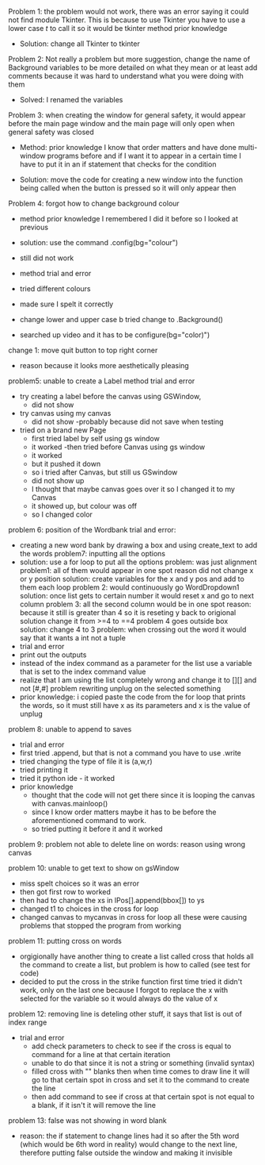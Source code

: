 Problem 1: the problem would not work, there was an error saying it could not find module Tkinter. This is because to use Tkinter you have to use a lower case _t_ to call it so it would be tkinter
method prior knowledge

- Solution: change all Tkinter to tkinter

Problem 2: Not really a problem but more suggestion, change the name of Background variables to be more detailed on what they mean or at least add comments because it was hard to understand what you were doing with them

- Solved: I renamed the variables

Problem 3: when creating the window for general safety, it would appear before the main page window and the main page will only open when general safety was closed

- Method: prior knowledge I know that order matters and have done multi-window programs before and if I want it to appear in a certain time I have to put it in an if statement that checks for the condition

 - Solution: move the code for creating a new window into the function being called when the button is pressed so it will only appear then


 Problem 4: forgot how to change background colour
 - method prior knowledge I remembered I did it before so I looked at previous

 - solution: use the command .config(bg="colour")
 - still did not work
 - method trial and error
  - tried different colours
  - made sure I spelt it correctly
  - change lower and upper case b
  tried change to .Background()
  - searched up video and it has to be configure(bg="color)")

change 1: move quit button to top right corner
  - reason because it looks more aesthetically pleasing

problem5: unable to create a Label
method trial and error
- try creating a label before the canvas using GSWindow,
  - did not show
- try canvas using my canvas
  - did not show
-probably because did not save when testing
- tried on a brand new Page
  - first tried label by self using gs window
  - it worked
  -then tried before Canvas using gs window
  - it worked
  - but it pushed it down
  - so i tried after Canvas, but still us GSwindow
  - did not show up
  - I thought that maybe canvas goes over it so I changed it to my Canvas
  - it showed up, but colour was off
  - so I changed color

problem 6: position of the Wordbank
trial and error:
- creating a new word bank by drawing a box and using create_text to add the words
problem7: inputting all the options
- solution: use a for loop to put all the options
problem: was just alignment
problem1: all of them would appear in one spot
reason did not change x or y position
solution: create variables for the x and y pos and add to them each loop
problem 2: would continuously go WordDropdown1
solution: once list gets to certain number it would reset x and go to next column
problem 3: all the second column would be in one spot
reason: because it still is greater than 4 so it is reseting y back to origional
solution change it from >=4 to ==4
problem 4 goes outside box
solution: change 4 to 3
problem: when crossing out the word it would say that it wants a int not a tuple
- trial and error
- print out the outputs
- instead of the index command as a parameter for the list use a variable that is set to the index command value
- realize that I am using the list completely wrong and change it to [][] and not [#,#]
problem rewriting unplug on the selected something
- prior knowledge:
 i copied paste the code from the for loop that prints the words, so it must still have x as its parameters and x is the value of unplug



problem 8: unable to append to saves
- trial and error
- first tried .append, but that is not a command you have to use .write
- tried changing the type of file it is (a,w,r)
- tried printing it
- tried it python ide - it worked
- prior knowledge
  - thought that the code will not get there since it is looping the canvas with canvas.mainloop()
  - since I know order matters maybe it has to be before the aforementioned command to work.
  - so tried putting it before it and it worked

problem 9:
problem not able to delete line on words: reason using wrong canvas


problem 10: unable to get text to show on gsWindow
- miss spelt choices so it was an error
- then got first row to worked
- then had to change the xs in lPos[].append(bbox[]) to ys
- changed t1 to choices in the cross for loop
- changed canvas to mycanvas in cross for loop
all these were causing problems that stopped the program from working

problem 11: putting cross on words
- orgigionally have another thing to create a list called cross that holds all the command to create a list, but problem is how to called (see test for code)
- decided to put the cross in the strike function
first time tried it didn't work, only on the last one because I forgot to replace the x with selected for the variable so it would always do the value of x


problem 12: removing line is deteling other stuff, it says that list is out of index range
- trial and error
  - add check parameters to check to see if the cross is equal to command for a line at that certain iteration
  - unable to do that since it is not a string or something (invalid syntax)
  - filled cross with "" blanks then when time comes to draw line it will go to that certain spot in cross and set it to the command to create the line
  - then add command to see if cross at that certain spot is not equal to a blank, if it isn't it will remove the line

problem 13: false was not showing in word blank
- reason: the if statement to change lines had it so after the 5th word (which would be 6th word in reality) would change to the next line, therefore putting false outside the window and making it invisible
